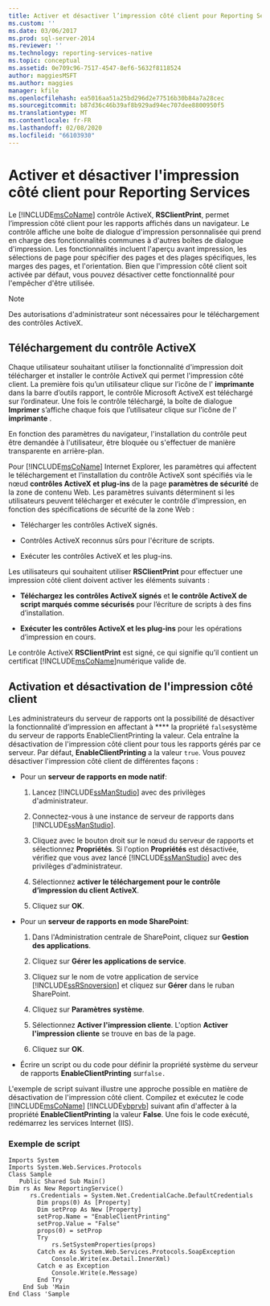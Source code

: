 ```yaml
---
title: Activer et désactiver l’impression côté client pour Reporting Services | Microsoft Docs
ms.custom: ''
ms.date: 03/06/2017
ms.prod: sql-server-2014
ms.reviewer: ''
ms.technology: reporting-services-native
ms.topic: conceptual
ms.assetid: 0e709c96-7517-4547-8ef6-5632f8118524
author: maggiesMSFT
ms.author: maggies
manager: kfile
ms.openlocfilehash: ea5016aa51a25bd296d2e77516b30b84a7a28cec
ms.sourcegitcommit: b87d36c46b39af8b929ad94ec707dee8800950f5
ms.translationtype: MT
ms.contentlocale: fr-FR
ms.lasthandoff: 02/08/2020
ms.locfileid: "66103930"
---
```

# <a name="enable-and-disable-client-side-printing-for-reporting-services"></a>Activer et désactiver l'impression côté client pour Reporting Services
  Le [!INCLUDE[msCoName](../../includes/msconame-md.md)] contrôle ActiveX, **RSClientPrint**, permet l’impression côté client pour les rapports affichés dans un navigateur. Le contrôle affiche une boîte de dialogue d'impression personnalisée qui prend en charge des fonctionnalités communes à d'autres boîtes de dialogue d'impression. Les fonctionnalités incluent l'aperçu avant impression, les sélections de page pour spécifier des pages et des plages spécifiques, les marges des pages, et l'orientation. Bien que l'impression côté client soit activée par défaut, vous pouvez désactiver cette fonctionnalité pour l'empêcher d'être utilisée.  
  
> [!NOTE]  
>  Des autorisations d'administrateur sont nécessaires pour le téléchargement des contrôles ActiveX.  
  
## <a name="downloading-the-activex-control"></a>Téléchargement du contrôle ActiveX  
 Chaque utilisateur souhaitant utiliser la fonctionnalité d'impression doit télécharger et installer le contrôle ActiveX qui permet l'impression côté client. La première fois qu’un utilisateur clique sur l’icône de l' **imprimante** dans la barre d’outils rapport, le contrôle Microsoft ActiveX est téléchargé sur l’ordinateur. Une fois le contrôle téléchargé, la boîte de dialogue **Imprimer** s’affiche chaque fois que l’utilisateur clique sur l’icône de l' **imprimante** .  
  
 En fonction des paramètres du navigateur, l'installation du contrôle peut être demandée à l'utilisateur, être bloquée ou s'effectuer de manière transparente en arrière-plan.  
  
 Pour [!INCLUDE[msCoName](../../includes/msconame-md.md)] Internet Explorer, les paramètres qui affectent le téléchargement et l’installation du contrôle ActiveX sont spécifiés via le nœud **contrôles ActiveX et plug-ins** de la page **paramètres de sécurité** de la zone de contenu Web. Les paramètres suivants déterminent si les utilisateurs peuvent télécharger et exécuter le contrôle d'impression, en fonction des spécifications de sécurité de la zone Web :  
  
-   Télécharger les contrôles ActiveX signés.  
  
-   Contrôles ActiveX reconnus sûrs pour l'écriture de scripts.  
  
-   Exécuter les contrôles ActiveX et les plug-ins.  
  
 Les utilisateurs qui souhaitent utiliser **RSClientPrint** pour effectuer une impression côté client doivent activer les éléments suivants :  
  
-   **Téléchargez les contrôles ActiveX signés** et **le contrôle ActiveX de script marqués comme sécurisés** pour l’écriture de scripts à des fins d’installation.  
  
-   **Exécuter les contrôles ActiveX et les plug-ins** pour les opérations d’impression en cours.  
  
 Le contrôle ActiveX **RSClientPrint** est signé, ce qui signifie qu’il contient un certificat [!INCLUDE[msCoName](../../includes/msconame-md.md)]numérique valide de.  
  
## <a name="enabling-and-disabling-client-side-printing"></a>Activation et désactivation de l'impression côté client  
 Les administrateurs du serveur de rapports ont la possibilité de désactiver la fonctionnalité d’impression en affectant à **** la propriété `false`système du serveur de rapports EnableClientPrinting la valeur. Cela entraîne la désactivation de l'impression côté client pour tous les rapports gérés par ce serveur. Par défaut, **EnableClientPrinting** a la valeur `true`. Vous pouvez désactiver l'impression côté client de différentes façons :  
  
-   Pour un **serveur de rapports en mode natif**:  
  
    1.  Lancez [!INCLUDE[ssManStudio](../../includes/ssmanstudio-md.md)] avec des privilèges d'administrateur.  
  
    2.  Connectez-vous à une instance de serveur de rapports dans [!INCLUDE[ssManStudio](../../includes/ssmanstudio-md.md)].  
  
    3.  Cliquez avec le bouton droit sur le nœud du serveur de rapports et sélectionnez **Propriétés**. Si l'option **Propriétés** est désactivée, vérifiez que vous avez lancé [!INCLUDE[ssManStudio](../../includes/ssmanstudio-md.md)] avec des privilèges d'administrateur.  
  
    4.  Sélectionnez **activer le téléchargement pour le contrôle d’impression du client ActiveX**.  
  
    5.  Cliquez sur **OK**.  
  
-   Pour un **serveur de rapports en mode SharePoint**:  
  
    1.  Dans l'Administration centrale de SharePoint, cliquez sur **Gestion des applications**.  
  
    2.  Cliquez sur **Gérer les applications de service**.  
  
    3.  Cliquez sur le nom de votre application de service [!INCLUDE[ssRSnoversion](../../includes/ssrsnoversion-md.md)] et cliquez sur **Gérer** dans le ruban SharePoint.  
  
    4.  Cliquez sur **Paramètres système**.  
  
    5.  Sélectionnez **Activer l'impression cliente**. L'option **Activer l'impression cliente** se trouve en bas de la page.  
  
    6.  Cliquez sur **OK**.  
  
-   Écrire un script ou du code pour définir la propriété système du serveur de rapports **EnableClientPrinting** sur`false.`  
  
 L'exemple de script suivant illustre une approche possible en matière de désactivation de l'impression côté client. Compilez et exécutez le code [!INCLUDE[msCoName](../../includes/msconame-md.md)] [!INCLUDE[vbprvb](../../includes/vbprvb-md.md)] suivant afin d'affecter à la propriété **EnableClientPrinting** la valeur **False**. Une fois le code exécuté, redémarrez les services Internet (IIS).  
  
### <a name="sample-script"></a>Exemple de script  
  
```  
Imports System  
Imports System.Web.Services.Protocols  
Class Sample  
   Public Shared Sub Main()  
Dim rs As New ReportingService()  
      rs.Credentials = System.Net.CredentialCache.DefaultCredentials  
        Dim props(0) As [Property]  
        Dim setProp As New [Property]  
        setProp.Name = "EnableClientPrinting"  
        setProp.Value = "False"   
        props(0) = setProp  
        Try  
            rs.SetSystemProperties(props)  
        Catch ex As System.Web.Services.Protocols.SoapException  
            Console.Write(ex.Detail.InnerXml)  
        Catch e as Exception  
            Console.Write(e.Message)  
        End Try  
    End Sub 'Main  
End Class 'Sample  
```  
  
  
